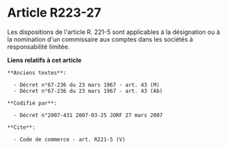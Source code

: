 # Article R223-27

Les dispositions de l'article R. 221-5 sont applicables à la désignation ou à la nomination d'un commissaire aux comptes dans
les sociétés à responsabilité limitée.

**Liens relatifs à cet article**

	**Anciens textes**:

	  - Décret n°67-236 du 23 mars 1967 - art. 43 (M)
	  - Décret n°67-236 du 23 mars 1967 - art. 43 (Ab)

	**Codifié par**:

	  - Décret n°2007-431 2007-03-25 JORF 27 mars 2007

	**Cite**:

	  - Code de commerce - art. R221-5 (V)
